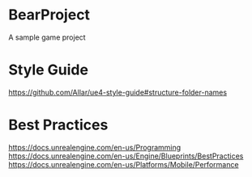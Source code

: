 # BearProject
A sample game project

# Style Guide
https://github.com/Allar/ue4-style-guide#structure-folder-names

# Best Practices
https://docs.unrealengine.com/en-us/Programming
https://docs.unrealengine.com/en-us/Engine/Blueprints/BestPractices
https://docs.unrealengine.com/en-us/Platforms/Mobile/Performance
